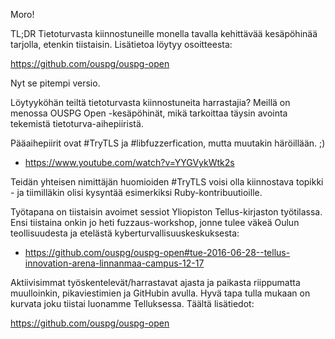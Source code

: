 Moro!

TL;DR Tietoturvasta kiinnostuneille monella tavalla kehittävää kesäpöhinää
tarjolla, etenkin tiistaisin. Lisätietoa löytyy osoitteesta:

https://github.com/ouspg/ouspg-open

Nyt se pitempi versio.

Löytyyköhän teiltä tietoturvasta kiinnostuneita harrastajia? Meillä on menossa
OUSPG Open -kesäpöhinät, mikä tarkoittaa täysin avointa tekemistä
tietoturva-aihepiiristä.

Pääaihepiirit ovat #TryTLS ja #libfuzzerfication, mutta muutakin häröillään. ;)

 * https://www.youtube.com/watch?v=YYGVykWtk2s

Teidän yhteisen nimittäjän huomioiden #TryTLS voisi olla kiinnostava topikki -
ja tiimilläkin  olisi kysyntää esimerkiksi Ruby-kontribuutioille.

Työtapana on tiistaisin avoimet sessiot Yliopiston Tellus-kirjaston työtilassa.
Ensi tiistaina onkin jo heti fuzzaus-workshop, jonne tulee väkeä Oulun teollisuudesta
ja etelästä kyberturvallisuuskeskuksesta:

 * https://github.com/ouspg/ouspg-open#tue-2016-06-28--tellus-innovation-arena-linnanmaa-campus-12-17

Aktiivisimmat työskentelevät/harrastavat ajasta ja paikasta riippumatta
muulloinkin, pikaviestimien ja GitHubin avulla. Hyvä tapa tulla mukaan on
kurvata joku tiistai luonamme Telluksessa. Täältä lisätiedot:

https://github.com/ouspg/ouspg-open

